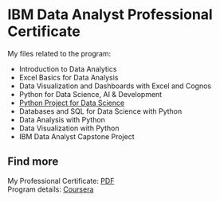 # IBM Data Analyst Professional Certificate
My files related to the program:
- Introduction to Data Analytics
- Excel Basics for Data Analysis
- Data Visualization and Dashboards with Excel and Cognos
- Python for Data Science, AI & Development
- [Python Project for Data Science](https://github.com/fardiiin/IBM-Data-Analyst/tree/main/Python%20Project%20for%20Data%20Science)
- Databases and SQL for Data Science with Python
- Data Analysis with Python
- Data Visualization with Python
- IBM Data Analyst Capstone Project
## Find more
My Professional Certificate: [PDF](https://www.coursera.org/account/accomplishments/specialization/certificate/H6LVULW5DG8D) <br>
Program details: [Coursera](https://www.coursera.org/professional-certificates/ibm-data-analyst)

